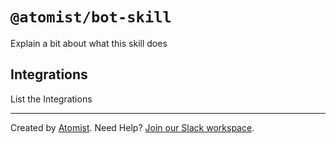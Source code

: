 # `@atomist/bot-skill`

<!---atomist-skill-readme:start--->

Explain a bit about what this skill does

## Integrations

List the Integrations

<!---atomist-skill-readme:end--->

---

Created by [Atomist][atomist].
Need Help? [Join our Slack workspace][slack].

[atomist]: https://atomist.com/ "Atomist - How Teams Deliver Software"
[slack]: https://join.atomist.com/ "Atomist Community Slack"
